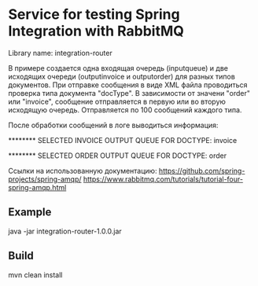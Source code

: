 # Service for testing Spring Integration with RabbitMQ 
Library name: integration-router

  В примере создается одна входящая очередь (inputqueue)
и две исходящих очереди (outputinvoice и outputorder)
для разных типов документов.
При отправке сообщения в виде XML файла проводиться проверка типа документа "docType".
В зависимости от значени "order" или "invoice", сообщение отправляется в первую или во вторую исходящую очередь.
Отправляется по 100 сообщений каждого типа.

После обработки сообщений в логе выводиться информация:

******** SELECTED INVOICE OUTPUT QUEUE FOR DOCTYPE: invoice

******** SELECTED ORDER OUTPUT QUEUE FOR DOCTYPE: order

Ссылки на использованную документацию:
https://github.com/spring-projects/spring-amqp/
https://www.rabbitmq.com/tutorials/tutorial-four-spring-amqp.html

## Example
java -jar integration-router-1.0.0.jar

## Build
mvn clean install
